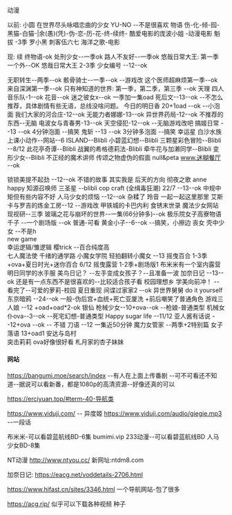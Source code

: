 动漫

以前:
小圆
在世界尽头咏唱恋曲的少女 YU-NO  --不是很喜欢
物语 伤-化-倾-囮-黑猫-白猫-|余(愚)(凭)-伪-恋-历-花-终-续终-
酷爱电影的庞波小姐 -动漫电影
魁拔 -3季
罗小黑
刺客伍六七
海洋之歌-电影


现:
续 终物语-ok
处刑少女--一季ok
路人不友好--一季ok
悠哉日常大王: 第一季 一个外--OK
悠哉日常大王 2-3季
少女编号 --12--ok 

无职转生--两季--ok
骸骨骑士--一季--ok --游戏改
这个医师超麻烦第一季--ok
来自深渊第一季--ok
只有神知道的世界: 第一季，第二季，第三季 --ok   天理  四人音乐队-1--ok 花音--ok
迷之彼女x--ok 一季加一集oad
死后文--13--ok  --不怎么推荐，具体剧情有些无语，总线没啥问题。
今日的明日香 20+1oad --ok --小泡面
我们大家的河合庄-12--ok
无能力者娜娜-13--ok
异世界药局-12--ok 不推荐的东西--无脑
电波女与青春男-13--ok
天空侵犯-12--ok --无脑游戏改吧
搞姬日常 --13 --ok 4分钟泡面 --搞笑
鬼斩 --13 --ok 3分钟多泡面 --搞笑
幸运星
白沙水族上课小动作--网站--6
ISLAND--Blibli
小碧蓝幻想--Blibli
三颗星彩色冒险--Blibli  --8/12
此花亭奇谭--Blibli
战翼的希格德莉法-Blibli
牵牛花与加濑同学--Blibli
变形少女--Blibli
不正经的魔术讲师
传颂之物虚伪的假面
null&peta
www.迷糊餐厅 --ok

锁锁美提不起劲 --12--ok 不错的故事
其实我是
后天的方向
彻夜之歌
anne happy
知源召唤师
三圣星 --blibli
cop craft (全缉毒狂潮)
22/7     --13--ok   中规中矩但有些内容不好
人马少女的烦恼  --12--ok  杂糅了
玲音
一起一起这里那里 
艾斯卡与罗吉的炼金工房--12 --游戏改
甲铁城的卡巴内利
食锈末世录
魔法少女网站
现视研--三季
玻璃之花与崩坏的世界--一集(66分钟多)--ok
极乐院女子高寮物语 
千子   --一个剧场版  --ok  普通-可看
黄金小子--6--ok  --搞笑，小擦边
丧女
壳中少女 --不是h   
new game    
幸运逻辑/雏逻辑
樱trick  --百合纯度高   
七人魔法使
千绪的通学路
小魔女学院
轻拍翻转小魔女 --13
摇曳百合   1-3季+ova+夏日时光+迷你百合     6/12
摇曳露营   1-2季+剧场版1   布米米有一个室内露营
明日同学的水手服
美鸟日记？  --左手变成女孩子？--且准备一波
加奈日记  --13--ok   还是有一点东西不是很喜欢的--比较适合孩子看
校园理想乡 学美向前冲！ --看完了--可爱的萝莉-校园
夏日重现
间谍过家家2 --ok
异世界舅舅
do it yourself
东京暗鸦  --24--ok  一般-伪后宫+血统+死亡亚厦洗 +前后嘲笑了普通角色
游戏三人娘 --12 +oad+oad*2-ok 
银仙
枪械少女--10+ova--ok  --枪娘-普通类型
机械女仆ova--3--ok    --死宅幻想-普通类型
Happy sugar life --11/12
亚人酱有话说 --12+ova  --ok --
不错
刀语        --12   一集近50分钟
魔力女管家   --两季+2特别篇
女子落语     13+oad1
安达与岛村   
突击莉莉   ova好像很好看
札月家的杏子妹妹
#### 网站
https://bangumi.moe/search/index  --有人在上面上传番剧 --可不可看还不知道--据说可以看新番，都是1080p的高清资源--好像还真的可以

https://erciyuan.top/#term-40-导航类

https://www.yiduji.com/ -- 异度姬
https://www.yiduji.com/audio/giegie.mp3   --一段话

布米米-可以看碧蓝航线BD-6集
bumimi.vip
233动漫--可以看碧蓝航线BD 人马少女BD-8集

NT动漫
http://www.ntyou.cc/
新网址:ntdm8.com

加奈日记:
https://eacg.net/voddetails-2706.html

https://www.hifast.cn/sites/3346.html  一个导航网站-包了很多

https://acg.rip/     似乎可以下载各种视频 种子


